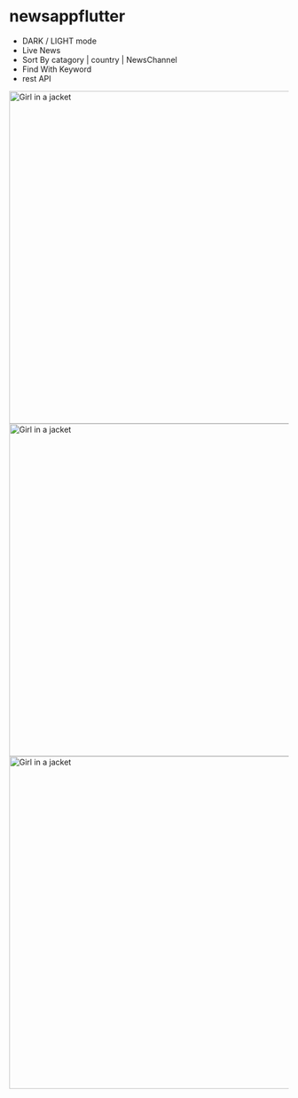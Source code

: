 # newsappflutter

* DARK / LIGHT mode
* Live News
* Sort By catagory | country | NewsChannel
* Find With Keyword
* rest API

 <img src="https://raw.githubusercontent.com/j-j-gajjar/NewsApp/master/ScreenShots/Screenshot_1595243199.png" alt="Girl in a jacket" height="600"> <img src="https://raw.githubusercontent.com/j-j-gajjar/NewsApp/master/ScreenShots/Screenshot_1595243207.png" alt="Girl in a jacket" height="600"> <img src="https://raw.githubusercontent.com/j-j-gajjar/NewsApp/master/ScreenShots/Screenshot_1595243210.png" alt="Girl in a jacket" height="600">
